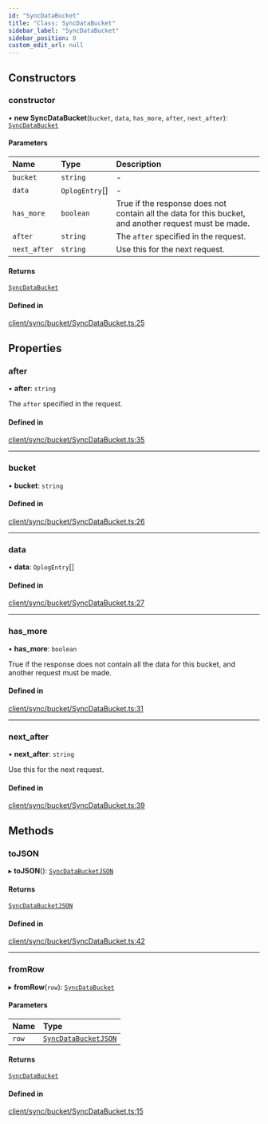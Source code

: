 ```yaml
---
id: "SyncDataBucket"
title: "Class: SyncDataBucket"
sidebar_label: "SyncDataBucket"
sidebar_position: 0
custom_edit_url: null
---
```


## Constructors

### constructor

• **new SyncDataBucket**(`bucket`, `data`, `has_more`, `after`, `next_after`): [`SyncDataBucket`](SyncDataBucket.md)

#### Parameters

| Name | Type | Description |
| :------ | :------ | :------ |
| `bucket` | `string` | - |
| `data` | `OplogEntry`[] | - |
| `has_more` | `boolean` | True if the response does not contain all the data for this bucket, and another request must be made. |
| `after` | `string` | The `after` specified in the request. |
| `next_after` | `string` | Use this for the next request. |

#### Returns

[`SyncDataBucket`](SyncDataBucket.md)

#### Defined in

[client/sync/bucket/SyncDataBucket.ts:25](https://github.com/powersync-ja/powersync-react-native-sdk/blob/65a3c12/packages/powersync-sdk-common/src/client/sync/bucket/SyncDataBucket.ts#L25)

## Properties

### after

• **after**: `string`

The `after` specified in the request.

#### Defined in

[client/sync/bucket/SyncDataBucket.ts:35](https://github.com/powersync-ja/powersync-react-native-sdk/blob/65a3c12/packages/powersync-sdk-common/src/client/sync/bucket/SyncDataBucket.ts#L35)

___

### bucket

• **bucket**: `string`

#### Defined in

[client/sync/bucket/SyncDataBucket.ts:26](https://github.com/powersync-ja/powersync-react-native-sdk/blob/65a3c12/packages/powersync-sdk-common/src/client/sync/bucket/SyncDataBucket.ts#L26)

___

### data

• **data**: `OplogEntry`[]

#### Defined in

[client/sync/bucket/SyncDataBucket.ts:27](https://github.com/powersync-ja/powersync-react-native-sdk/blob/65a3c12/packages/powersync-sdk-common/src/client/sync/bucket/SyncDataBucket.ts#L27)

___

### has\_more

• **has\_more**: `boolean`

True if the response does not contain all the data for this bucket, and another request must be made.

#### Defined in

[client/sync/bucket/SyncDataBucket.ts:31](https://github.com/powersync-ja/powersync-react-native-sdk/blob/65a3c12/packages/powersync-sdk-common/src/client/sync/bucket/SyncDataBucket.ts#L31)

___

### next\_after

• **next\_after**: `string`

Use this for the next request.

#### Defined in

[client/sync/bucket/SyncDataBucket.ts:39](https://github.com/powersync-ja/powersync-react-native-sdk/blob/65a3c12/packages/powersync-sdk-common/src/client/sync/bucket/SyncDataBucket.ts#L39)

## Methods

### toJSON

▸ **toJSON**(): [`SyncDataBucketJSON`](../modules.md#syncdatabucketjson)

#### Returns

[`SyncDataBucketJSON`](../modules.md#syncdatabucketjson)

#### Defined in

[client/sync/bucket/SyncDataBucket.ts:42](https://github.com/powersync-ja/powersync-react-native-sdk/blob/65a3c12/packages/powersync-sdk-common/src/client/sync/bucket/SyncDataBucket.ts#L42)

___

### fromRow

▸ **fromRow**(`row`): [`SyncDataBucket`](SyncDataBucket.md)

#### Parameters

| Name | Type |
| :------ | :------ |
| `row` | [`SyncDataBucketJSON`](../modules.md#syncdatabucketjson) |

#### Returns

[`SyncDataBucket`](SyncDataBucket.md)

#### Defined in

[client/sync/bucket/SyncDataBucket.ts:15](https://github.com/powersync-ja/powersync-react-native-sdk/blob/65a3c12/packages/powersync-sdk-common/src/client/sync/bucket/SyncDataBucket.ts#L15)

